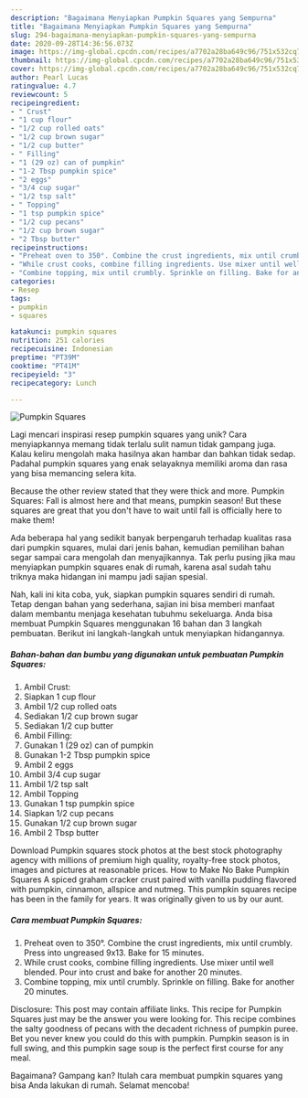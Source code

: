 ```yaml
---
description: "Bagaimana Menyiapkan Pumpkin Squares yang Sempurna"
title: "Bagaimana Menyiapkan Pumpkin Squares yang Sempurna"
slug: 294-bagaimana-menyiapkan-pumpkin-squares-yang-sempurna
date: 2020-09-28T14:36:56.073Z
image: https://img-global.cpcdn.com/recipes/a7702a28ba649c96/751x532cq70/pumpkin-squares-recipe-main-photo.jpg
thumbnail: https://img-global.cpcdn.com/recipes/a7702a28ba649c96/751x532cq70/pumpkin-squares-recipe-main-photo.jpg
cover: https://img-global.cpcdn.com/recipes/a7702a28ba649c96/751x532cq70/pumpkin-squares-recipe-main-photo.jpg
author: Pearl Lucas
ratingvalue: 4.7
reviewcount: 5
recipeingredient:
- " Crust"
- "1 cup flour"
- "1/2 cup rolled oats"
- "1/2 cup brown sugar"
- "1/2 cup butter"
- " Filling"
- "1 (29 oz) can of pumpkin"
- "1-2 Tbsp pumpkin spice"
- "2 eggs"
- "3/4 cup sugar"
- "1/2 tsp salt"
- " Topping"
- "1 tsp pumpkin spice"
- "1/2 cup pecans"
- "1/2 cup brown sugar"
- "2 Tbsp butter"
recipeinstructions:
- "Preheat oven to 350°. Combine the crust ingredients, mix until crumbly. Press into ungreased 9x13. Bake for 15 minutes."
- "While crust cooks, combine filling ingredients. Use mixer until well blended. Pour into crust and bake for another 20 minutes."
- "Combine topping, mix until crumbly. Sprinkle on filling. Bake for another 20 minutes."
categories:
- Resep
tags:
- pumpkin
- squares

katakunci: pumpkin squares 
nutrition: 251 calories
recipecuisine: Indonesian
preptime: "PT39M"
cooktime: "PT41M"
recipeyield: "3"
recipecategory: Lunch

---
```



![Pumpkin Squares](https://img-global.cpcdn.com/recipes/a7702a28ba649c96/751x532cq70/pumpkin-squares-recipe-main-photo.jpg)

Lagi mencari inspirasi resep pumpkin squares yang unik? Cara menyiapkannya memang tidak terlalu sulit namun tidak gampang juga. Kalau keliru mengolah maka hasilnya akan hambar dan bahkan tidak sedap. Padahal pumpkin squares yang enak selayaknya memiliki aroma dan rasa yang bisa memancing selera kita.

Because the other review stated that they were thick and more. Pumpkin Squares: Fall is almost here and that means, pumpkin season! But these squares are great that you don&#39;t have to wait until fall is officially here to make them!

Ada beberapa hal yang sedikit banyak berpengaruh terhadap kualitas rasa dari pumpkin squares, mulai dari jenis bahan, kemudian pemilihan bahan segar sampai cara mengolah dan menyajikannya. Tak perlu pusing jika mau menyiapkan pumpkin squares enak di rumah, karena asal sudah tahu triknya maka hidangan ini mampu jadi sajian spesial.


Nah, kali ini kita coba, yuk, siapkan pumpkin squares sendiri di rumah. Tetap dengan bahan yang sederhana, sajian ini bisa memberi manfaat dalam membantu menjaga kesehatan tubuhmu sekeluarga. Anda bisa membuat Pumpkin Squares menggunakan 16 bahan dan 3 langkah pembuatan. Berikut ini langkah-langkah untuk menyiapkan hidangannya.

<!--inarticleads1-->

##### Bahan-bahan dan bumbu yang digunakan untuk pembuatan Pumpkin Squares:

1. Ambil  Crust:
1. Siapkan 1 cup flour
1. Ambil 1/2 cup rolled oats
1. Sediakan 1/2 cup brown sugar
1. Sediakan 1/2 cup butter
1. Ambil  Filling:
1. Gunakan 1 (29 oz) can of pumpkin
1. Gunakan 1-2 Tbsp pumpkin spice
1. Ambil 2 eggs
1. Ambil 3/4 cup sugar
1. Ambil 1/2 tsp salt
1. Ambil  Topping
1. Gunakan 1 tsp pumpkin spice
1. Siapkan 1/2 cup pecans
1. Gunakan 1/2 cup brown sugar
1. Ambil 2 Tbsp butter


Download Pumpkin squares stock photos at the best stock photography agency with millions of premium high quality, royalty-free stock photos, images and pictures at reasonable prices. How to Make No Bake Pumpkin Squares A spiced graham cracker crust paired with vanilla pudding flavored with pumpkin, cinnamon, allspice and nutmeg. This pumpkin squares recipe has been in the family for years. It was originally given to us by our aunt. 

<!--inarticleads2-->

##### Cara membuat Pumpkin Squares:

1. Preheat oven to 350°. Combine the crust ingredients, mix until crumbly. Press into ungreased 9x13. Bake for 15 minutes.
1. While crust cooks, combine filling ingredients. Use mixer until well blended. Pour into crust and bake for another 20 minutes.
1. Combine topping, mix until crumbly. Sprinkle on filling. Bake for another 20 minutes.


Disclosure: This post may contain affiliate links. This recipe for Pumpkin Squares just may be the answer you were looking for. This recipe combines the salty goodness of pecans with the decadent richness of pumpkin puree. Bet you never knew you could do this with pumpkin. Pumpkin season is in full swing, and this pumpkin sage soup is the perfect first course for any meal. 

Bagaimana? Gampang kan? Itulah cara membuat pumpkin squares yang bisa Anda lakukan di rumah. Selamat mencoba!
